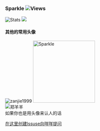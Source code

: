 ### Sparkle ![Views](https://views.whatilearened.today/views/github/zanjie1999/zanjie1999.svg)
![Stats](https://github-readme-stats.vercel.app/api?username=zanjie1999&show_icons=true&line_height=28&show_icons=true&count_private=true&hide_border=true&title_color=fb83a5&icon_color=fb83a5)
![](https://github-readme-stats.vercel.app/api/top-langs/?username=zanjie1999&show_icons=true&layout=compact&theme=vue&hide_border=true&langs_count=10&title_color=fb83a5&hide=c,objective-c,makefile,assembly,roff,perl)
#### 其他的常用头像  
![zanjie1999](https://cdn.v2ex.com/gravatar/31272d49b7a518e42aa57ffc5e20e7fa?s=200)
<img alt="Sparkle" src="https://thirdqq.qlogo.cn/g?b=sdk&k=SRUbQ2agh6IQfuLLILib3TQ&s=640" width="200">  
![郑羊羊](https://i2.hdslb.com/bfs/face/f95648b9a02427b7995383e59cb85c0198fe0fc2.jpg@200w_200h_1c.webp)  
如果你也是用头像来认人的话

[在这里创建Issuse向咩咩提问](https://github.com/zanjie1999/zanjie1999/issues)  
